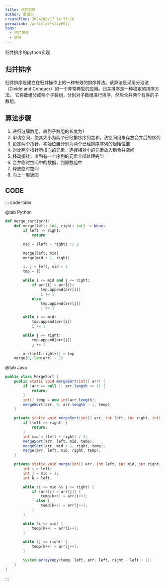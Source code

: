 ```yaml
---
title: 归并排序
author: 墨烟行
createTime: 2024/08/17 14:33:16
permalink: /article/fslzy69j/
tags:
  - 归并排序
  - 排序
---
```


归并排序的python实现

<!-- more -->

## 归并排序

归并排序是建立在归并操作上的一种有效的排序算法。该算法是采用分治法（Divide and Conquer）的一个非常典型的应用。归并排序是一种稳定的排序方法。
它将数组分成两个子数组，分别对子数组进行排序，然后合并两个有序的子数组。

## 算法步骤

1. 递归分解数组，直到子数组的长度为1
2. 申请空间，使其大小为两个已经排序序列之和，该空间用来存放合并后的序列
3. 设定两个指针，初始位置分别为两个已经排序序列的起始位置
4. 对比两个指针所指向的元素，选择相对小的元素放入到合并空间
5. 移动指针，直到有一个序列的元素全部处理完毕
6. 合并临时空间中的数据，到原数组中
7. 释放临时空间
8. 向上一层返回

## CODE

::: code-tabs

@tab Python

```python
def merge_sort(arr):
    def merge(left: int, right: int) -> None:
        if left >= right:
            return

        mid = (left + right) // 2

        merge(left, mid)
        merge(mid + 1, right)

        i, j = left, mid + 1
        tmp = []

        while i <= mid and j <= right:
            if arr[i] < arr[j]:
                tmp.append(arr[i])
                i += 1
            else:
                tmp.append(arr[j])
                j += 1

        while i <= mid:
            tmp.append(arr[i])
            i += 1

        while j <= right:
            tmp.append(arr[j])
            j += 1

        arr[left:right+1] = tmp
    merge(0, len(arr) - 1)
```

@tab Java

```java
public class MergeSort {
    public static void mergeSort(int[] arr) {
        if (arr == null || arr.length <= 1) {
            return;
        }
        int[] temp = new int[arr.length];
        mergeSort(arr, 0, arr.length - 1, temp);
    }

    private static void mergeSort(int[] arr, int left, int right, int[] temp) {
        if (left >= right) {
            return;
        }
        int mid = (left + right) / 2;
        mergeSort(arr, left, mid, temp);
        mergeSort(arr, mid + 1, right, temp);
        merge(arr, left, mid, right, temp);
    }

    private static void merge(int[] arr, int left, int mid, int right, int[] temp) {
        int i = left;
        int j = mid + 1;
        int k = left;

        while (i <= mid && j <= right) {
            if (arr[i] < arr[j]) {
                temp[k++] = arr[i++];
            } else {
                temp[k++] = arr[j++];
            }
        }

        while (i <= mid) {
            temp[k++] = arr[i++];
        }

        while (j <= right) {
            temp[k++] = arr[j++];
        }

        System.arraycopy(temp, left, arr, left, right - left + 1);
    }
}
```
:::
